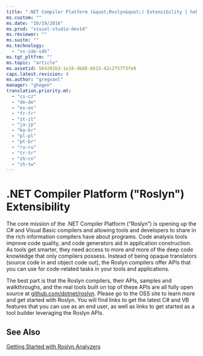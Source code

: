 ```yaml
---
title: ".NET Compiler Platform (&quot;Roslyn&quot;) Extensibility | hehe"
ms.custom: ""
ms.date: "10/19/2016"
ms.prod: "visual-studio-dev14"
ms.reviewer: ""
ms.suite: ""
ms.technology: 
  - "vs-ide-sdk"
ms.tgt_pltfrm: ""
ms.topic: "article"
ms.assetid: 564201b3-1e18-4b88-b615-42c2f57f3fe8
caps.latest.revision: 4
ms.author: "gregvanl"
manager: "ghogen"
translation.priority.mt: 
  - "cs-cz"
  - "de-de"
  - "es-es"
  - "fr-fr"
  - "it-it"
  - "ja-jp"
  - "ko-kr"
  - "pl-pl"
  - "pt-br"
  - "ru-ru"
  - "tr-tr"
  - "zh-cn"
  - "zh-tw"
---
```

# .NET Compiler Platform (&quot;Roslyn&quot;) Extensibility
The core mission of the .NET Compiler Platform (“Roslyn”) is opening up the C# and Visual Basic compilers and allowing tools and developers to share in the rich information compilers have about programs. Code analysis tools improve code quality, and code generators aid in application construction. As tools get smarter, they need access to more and more of the deep code knowledge that only compilers possess. Instead of being opaque translators (source code in and object code out), the Roslyn compilers offer APIs that you can use for code-related tasks in your tools and applications.  
  
 The best part is that the Roslyn compilers, their APIs, samples and walkthroughs, and the real tools built on top of these APIs are all fully open source at [github.com/dotnet/roslyn](https://github.com/dotnet/Roslyn). Please go to the OSS site to learn more and get started with Roslyn. You will find links to get the latest C# and VB features that you can use as an end user, as well as links to get started as a tool builder leveraging the Roslyn APIs.  
  
## See Also  
 [Getting Started with Roslyn Analyzers](../extensibility/getting-started-with-roslyn-analyzers.md)